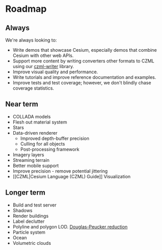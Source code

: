 # Roadmap

## Always

We're always looking to:
* Write demos that showcase Cesium, especially demos that combine Cesium with other web APIs.
* Support more content by writing converters other formats to CZML using our [czml-writer](https://github.com/AnalyticalGraphicsInc/czml-writer) library.
* Improve visual quality and performance.
* Write tutorials and improve reference documentation and examples.
* Improve tests and test coverage; however, we don't blindly chase coverage statistics.

## Near term
* COLLADA models
* Flesh out material system
* Stars
* Data-driven renderer
   * Improved depth-buffer precision
   * Culling for all objects
   * Post-processing framework
* Imagery layers
* Streaming terrain
* Better mobile support
* Improve precision - remove potential jittering
* [[CZML|Cesium Language (CZML) Guide]] Visualization

## Longer term
* Build and test server
* Shadows
* Render buildings
* Label declutter
* Polyline and polygon LOD.  [Douglas-Peucker reduction](http://www.bowdoin.edu/~ltoma/teaching/cs350/spring06/Lecture-Handouts/hershberger92speeding.pdf)
* Particle system
* Ocean
* Volumetric clouds
